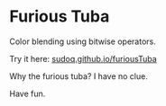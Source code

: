 # Furious Tuba
Color blending using bitwise operators.

Try it here: <a href="http://sudoq.github.io/furiousTuba" target="_blank">sudoq.github.io/furiousTuba</a>

Why the furious tuba? I have no clue.

Have fun.
